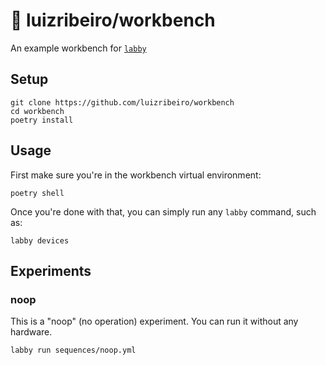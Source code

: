 # 🧰 luizribeiro/workbench

An example workbench for [`labby`](https://github.com/luizribeiro/labby)

## Setup

```
git clone https://github.com/luizribeiro/workbench
cd workbench
poetry install
```

## Usage

First make sure you're in the workbench virtual environment:
```
poetry shell
```

Once you're done with that, you can simply run any `labby` command, such
as:

```
labby devices
```

## Experiments

### noop

This is a "noop" (no operation) experiment. You can run it without any
hardware.

```
labby run sequences/noop.yml
```
